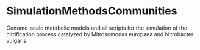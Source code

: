 # SimulationMethodsCommunities
Genome-scale metabolic models and all scripts for the simulation of the nitrification process catalyzed by Mitrosomonas europaea and Nitrobacter vulgaris
